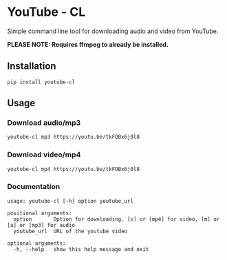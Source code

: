 # YouTube - CL

Simple command line tool for downloading audio and video from YouTube.

**PLEASE NOTE: Requires ffmpeg to already be installed.**

## Installation
```
pip install youtube-cl
```

## Usage
### Download audio/mp3 
```bash
youtube-cl mp3 https://youtu.be/tkFOBx6j0l8
```

### Download video/mp4
```bash
youtube-cl mp4 https://youtu.be/tkFOBx6j0l8
```

### Documentation
```text
usage: youtube-cl [-h] option youtube_url

positional arguments:
  option       Option for downloading. [v] or [mp4] for video, [m] or [a] or [mp3] for audio
  youtube_url  URL of the youtube video

optional arguments:
  -h, --help   show this help message and exit
```



